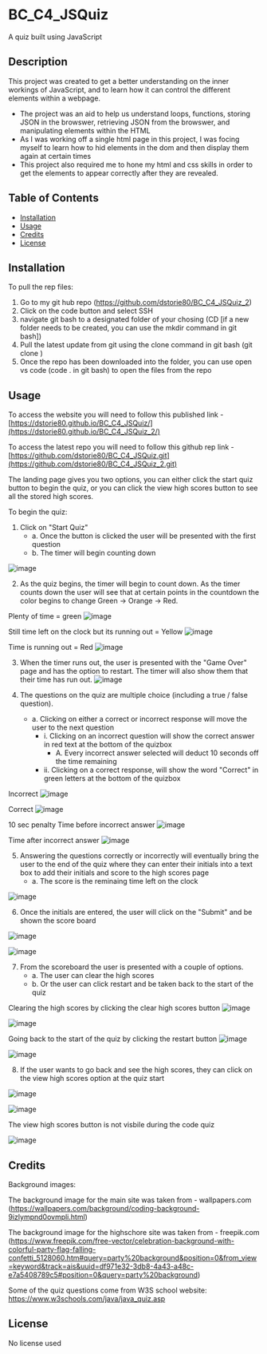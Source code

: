 # BC_C4_JSQuiz
A quiz built using JavaScript

## Description

This project was created to get a better understanding on the inner workings of JavaScript, and to learn how it can control the different elements within a webpage.

- The project was an aid to help us understand loops, functions, storing JSON in the browswer, retrieving JSON from the browswer, and manipulating elements within the HTML
- As I was working off a single html page in this project, I was focing myself to learn how to hid elements in the dom and then display them again at certain times
- This project also required me to hone my html and css skills in order to get the elements to appear correctly after they are revealed. 


## Table of Contents 

- [Installation](#installation)
- [Usage](#usage)
- [Credits](#credits)
- [License](#license)

## Installation

To pull the rep files:
1. Go to my git hub repo (https://github.com/dstorie80/BC_C4_JSQuiz_2) 
2. Click on the code button and select SSH
3. navigate git bash to a designated folder of your chosing (CD <filepath/> [if a new folder needs to be created, you can use the mkdir command in git bash])
4. Pull the latest update from git using the clone command in git bash (git clone <repo url>)
5. Once the repo has been downloaded into the folder, you can use open vs code (code . in git bash) to open the files from the repo



## Usage

To access the website you will need to follow this published link - [https://dstorie80.github.io/BC_C4_JSQuiz/](https://dstorie80.github.io/BC_C4_JSQuiz_2/)

To access the latest repo you will need to follow this github rep link - [https://github.com/dstorie80/BC_C4_JSQuiz.git](https://github.com/dstorie80/BC_C4_JSQuiz_2.git)

The landing page gives you two options, you can either click the start quiz button to begin the quiz, or you can click the view high scores button to see all the stored high scores.

To begin the quiz:

1. Click on "Start Quiz"
   - a. Once the button is clicked the user will be presented with the first question
   - b. The timer will begin counting down

![image](https://github.com/dstorie80/BC_C4_JSQuiz_2/assets/149905416/b2d5899c-63b5-4e5f-8155-62fc8d7e174d)

2. As the quiz begins, the timer will begin to count down. As the timer counts down the user will see that at certain points in the countdown the color begins to change Green -> Orange -> Red.  

Plenty of time = green
![image](https://github.com/dstorie80/BC_C4_JSQuiz_2/assets/149905416/0d47f780-7ca6-41b4-b588-d3455af2b57e)

Still time left on the clock but its running out = Yellow
![image](https://github.com/dstorie80/BC_C4_JSQuiz_2/assets/149905416/a3d4bcf2-81f9-4b62-af5d-e52881aad90d)

Time is running out = Red
![image](https://github.com/dstorie80/BC_C4_JSQuiz_2/assets/149905416/d2fef482-6a11-4071-a458-01d913e8b9b5)

3. When the timer runs out, the user is presented with the "Game Over" page and has the option to restart. The timer will also show them that their time has run out.
![image](https://github.com/dstorie80/BC_C4_JSQuiz_2/assets/149905416/59e671d8-5edd-4800-ac25-600343a71f9c)

4. The questions on the quiz are multiple choice (including a true / false question).  
   - a. Clicking on either a correct or incorrect response will move the user to the next question		
      - i. Clicking on an incorrect question will show the correct answer in red text at the bottom of the quizbox
        - A. Every incorrect answer selected will deduct 10 seconds off the time remaining
      - ii. Clicking on a correct response, will show the word "Correct" in green letters at the bottom of the quizbox

Incorrect
![image](https://github.com/dstorie80/BC_C4_JSQuiz_2/assets/149905416/8b9f51b1-ce3d-462b-94d8-85e5d36ce3f7)

Correct
![image](https://github.com/dstorie80/BC_C4_JSQuiz_2/assets/149905416/786600a6-bab5-4718-b3f2-628858989357)

10 sec penalty
Time before incorrect answer
![image](https://github.com/dstorie80/BC_C4_JSQuiz_2/assets/149905416/38fc6517-1c0b-42db-af9c-657b34cc5646)

Time after incorrect answer
![image](https://github.com/dstorie80/BC_C4_JSQuiz_2/assets/149905416/ddb45379-6546-4fca-9873-a1fad1ec3ec2)

5. Answering the questions correctly or incorrectly will eventually bring the user to the end of the quiz where they can enter their initials into a text box to add their initials and score to the high scores page
   - a. The score is the reminaing time left on the clock

![image](https://github.com/dstorie80/BC_C4_JSQuiz_2/assets/149905416/b4ef69cf-4c46-4b4d-80b8-cb543a809259)

6. Once the initials are entered, the user will click on the "Submit" and be shown the score board

![image](https://github.com/dstorie80/BC_C4_JSQuiz_2/assets/149905416/e45df1e6-c7ab-4aa6-971b-df5ad2e95938)

![image](https://github.com/dstorie80/BC_C4_JSQuiz_2/assets/149905416/616d3bf9-4480-4f95-8e29-2404ca70356d)


7. From the scoreboard the user is presented with a couple of options.
   - a. The user can clear the high scores
   - b. Or the user can click restart and be taken back to the start of the quiz
  
Clearing the high scores by clicking the clear high scores button
![image](https://github.com/dstorie80/BC_C4_JSQuiz_2/assets/149905416/213333e5-dfb6-4bee-a8e6-dcbde0b35186)

![image](https://github.com/dstorie80/BC_C4_JSQuiz_2/assets/149905416/5f6e7dbd-4a14-425a-9858-e7b1950722db)

Going back to the start of the quiz by clicking the restart button
![image](https://github.com/dstorie80/BC_C4_JSQuiz_2/assets/149905416/3702c25a-b5a1-4819-9d39-e18476f3fbd3)

![image](https://github.com/dstorie80/BC_C4_JSQuiz_2/assets/149905416/11bd6a1f-e765-4c13-92ef-5c558a28ce21)


8. If the user wants to go back and see the high scores, they can click on the view high scores option at the quiz start

![image](https://github.com/dstorie80/BC_C4_JSQuiz_2/assets/149905416/5d42e6a9-4ffd-4c24-bf45-e219b94aa530)

![image](https://github.com/dstorie80/BC_C4_JSQuiz_2/assets/149905416/a3c6b017-0ad1-46b6-b04d-b09ee7992efd)

The view high scores button is not visbile during the code quiz

![image](https://github.com/dstorie80/BC_C4_JSQuiz_2/assets/149905416/26ddbe65-fc24-49c4-b58a-e04809663b47)



## Credits

Background images:

The background image for the main site was taken from - wallpapers.com (https://wallpapers.com/background/coding-background-9izlympnd0ovmpli.html)

The background image for the highschore site was taken from - freepik.com (https://www.freepik.com/free-vector/celebration-background-with-colorful-party-flag-falling-confetti_5128060.htm#query=party%20background&position=0&from_view=keyword&track=ais&uuid=df971e32-3db8-4a43-a48c-e7a5408789c5#position=0&query=party%20background)

Some of the quiz questions come from W3S school website:
https://www.w3schools.com/java/java_quiz.asp


## License

No license used 

